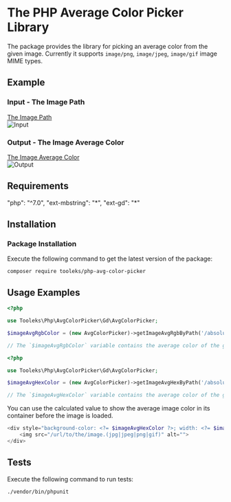 # The PHP Average Color Picker Library

The package provides the library for picking an average color from the given image. Currently it supports `image/png`, `image/jpeg`, `image/gif` image MIME types.

## Example

### Input - The Image Path

[The Image Path](https://github.com/tooleks/php-avg-color-picker/tree/master/resources/input.jpg)  
![Input](https://raw.githubusercontent.com/tooleks/php-avg-color-picker/master/resources/input.jpg)

### Output - The Image Average Color

[The Image Average Color](https://github.com/tooleks/php-avg-color-picker/tree/master/resources/output.jpg)  
![Output](https://raw.githubusercontent.com/tooleks/php-avg-color-picker/master/resources/output.jpg)

## Requirements

"php": "^7.0",
"ext-mbstring": "\*",
"ext-gd": "\*"

## Installation

### Package Installation

Execute the following command to get the latest version of the package:

```shell
composer require tooleks/php-avg-color-picker
```

## Usage Examples

```php
<?php

use Tooleks\Php\AvgColorPicker\Gd\AvgColorPicker;

$imageAvgRgbColor = (new AvgColorPicker)->getImageAvgRgbByPath('/absolute/path/to/the/image.(jpg|jpeg|png|gif)');

// The `$imageAvgRgbColor` variable contains the average color of the given image in RGB format (array)[255, 255, 255].
```

```php
<?php

use Tooleks\Php\AvgColorPicker\Gd\AvgColorPicker;

$imageAvgHexColor = (new AvgColorPicker)->getImageAvgHexByPath('/absolute/path/to/the/image.(jpg|jpeg|png|gif)');

// The `$imageAvgHexColor` variable contains the average color of the given image in HEX format (string)"#fffff".
```

You can use the calculated value to show the average image color in its container before the image is loaded.

```php
<div style="background-color: <?= $imageAvgHexColor ?>; width: <?= $imageWidth ?>; height: <?= $imageHeight ?>;">
    <img src="/url/to/the/image.(jpg|jpeg|png|gif)" alt="">
</div>
```

## Tests

Execute the following command to run tests:

```shell
./vendor/bin/phpunit
```
